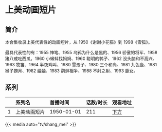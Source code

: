# 上美动画短片


## 简介

本合集收录上美代表性的动画短片，从 1950《谢谢小花猫》到 1998《雪狐》。

最具代表性的有：1955 神笔、1955 乌鸦为什么是黑的、1956 骄傲的将军、1958 猪八戒吃西瓜，1960 小蝌蚪找妈妈、1960 聪明的鸭子、1962 没头脑和不高兴、1963 牧笛、1964 半夜鸡叫、1980 雪孩子、1980 三个和尚、1981 九色鹿、1981 猴子捞月、1982 蛐蛐、1983 鹬蚌相争、1988 不射之射、1993 鹿女。


## 系列

|     |   系列名   |   首播时间  | 话数/时长  | 观看地址 |
|:---  |:------    |:----      |:---       |:---  |
| 1 | 上美动画短片 | 1950-01-01 | 211 | [下方](#id-1)  |


{{< media auto="tv/shang_mei" >}}
